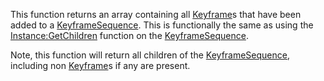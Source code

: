 This function returns an array containing all [Keyframe](https://developer.roblox.com/en-us/api-reference/class/Keyframe)s that have been added to a [KeyframeSequence](https://developer.roblox.com/en-us/api-reference/class/KeyframeSequence). This is functionally the same as using the [Instance:GetChildren](https://developer.roblox.com/en-us/api-reference/function/Instance/GetChildren) function on the [KeyframeSequence](https://developer.roblox.com/en-us/api-reference/class/KeyframeSequence).

Note, this function will return all children of the [KeyframeSequence](https://developer.roblox.com/en-us/api-reference/class/KeyframeSequence), including non [Keyframe](https://developer.roblox.com/en-us/api-reference/class/Keyframe)s if any are present.